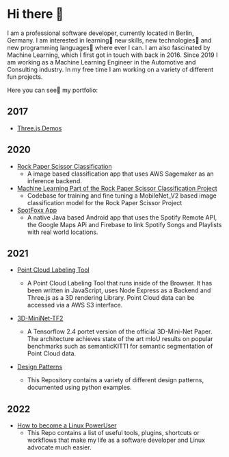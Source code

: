 # Hi there 👋
I am a professional software developer, currently located in Berlin, Germany. I am interested in learning🌱 new skills, new technologies🤖 and new programming
languages👾 where ever I can. I am also fascinated by Machine Learning, which I first got in touch with back in 2016. Since 2019 I am working as a Machine
Learning Engineer in the Automotive and Consulting industry. In my free time I am working on a variety of different fun projects. 

Here you can see👀 my portfolio:

## 2017
- [Three.js Demos](https://github.com/Jensssen/Three.js)

## 2020
- [Rock Paper Scissor Classification](https://github.com/Jensssen/Image-Classification-App)
  - A image based classification app that uses AWS Sagemaker as an inference backend.
- [Machine Learning Part of the Rock Paper Scissor Classification Project](https://github.com/Jensssen/rock_paper_scissor_classification)
  - Codebase for training and fine tuning a MobileNet_V2 based image classification model for the Rock Paper Scissor Project
- [SpotFoxx App](https://github.com/Jensssen/SpotFoxx)
  - A native Java based Android app that uses the Spotify Remote API, the Google Maps APi and Firebase to link Spotify Songs and Playlists with real world locations. 

## 2021
- [Point Cloud Labeling Tool](https://github.com/Jensssen/Pointcloud_Labeling_Tool)
  - A Point Cloud Labeling Tool that runs inside of the Browser. It has been written in JavaScript, uses Node Express as a Backend and Three.js as a 3D rendering Library. Point Cloud data can be accessed via a AWS S3 interface.

- [3D-MiniNet-TF2](https://github.com/Jensssen/3D-MiniNet-TF2)
  - A Tensorflow 2.4 portet version of the official 3D-Mini-Net Paper. The architecture achieves state of the art mIoU results on popular benchmarks such as semanticKITTI for semantic segmentation of Point Cloud data.
  
- [Design Patterns](https://github.com/Jensssen/design_patterns)
  - This Repository contains a variety of different design patterns, documented using python examples.

## 2022
- [How to become a Linux PowerUser](https://github.com/Jensssen/How-to-become-a-Linux-PowerUser)
  - This Repo contains a list of useful tools, plugins, shortcuts or workflows that make my life as a software developer and Linux advocate much easier.
